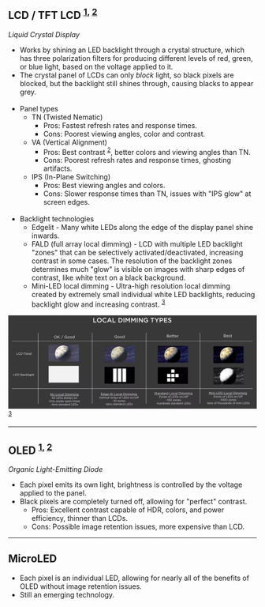
## LCD / TFT LCD <sup>[1], [2]</sup>

*Liquid Crystal Display*
- Works by shining an LED backlight through a crystal structure, which has three polarization filters for producing
  different levels of red, green, or blue light, based on the voltage applied to it.
- The crystal panel of LCDs can only *block* light, so black pixels are blocked, but the backlight still shines through,
  causing blacks to appear grey.
<br><br>
- Panel types
  - TN (Twisted Nematic)
    - Pros: Fastest refresh rates and response times.
    - Cons: Poorest viewing angles, color and contrast.
  - VA (Vertical Alignment)
    - Pros: Best contrast <sup>[2]</sup>, better colors and viewing angles than TN.
    - Cons: Poorest refresh rates and response times, ghosting artifacts.
  - IPS (In-Plane Switching)
    - Pros: Best viewing angles and colors.
    - Cons: Slower response times than TN, issues with "IPS glow" at screen edges.
<br><br>
- Backlight technologies
  - Edgelit - Many white LEDs along the edge of the display panel shine inwards.
  - FALD (full array local dimming) - LCD with multiple LED backlight "zones" that can be selectively
    activated/deactivated, increasing contrast in some cases. The resolution of the backlight zones determines much
    "glow" is visible on images with sharp edges of contrast, like white text on a black background.
  - Mini-LED local dimming - Ultra-high resolution local dimming created by extremely small individual white LED
    backlights, reducing backlight glow and increasing contrast. <sup>[3]</sup>

![local-dimming](images/local-dimming.webp) <sup>[3]</sup>

---
## OLED <sup>[1], [2]</sup>

*Organic Light-Emitting Diode*
- Each pixel emits its own light, brightness is controlled by the voltage applied to the panel.
- Black pixels are completely turned off, allowing for "perfect" contrast.
  - Pros: Excellent contrast capable of HDR, colors, and power efficiency, thinner than LCDs.
  - Cons: Possible image retention issues, more expensive than LCD.

---
## MicroLED

- Each pixel is an individual LED, allowing for nearly all of the benefits of OLED without image retention issues.
- Still an emerging technology.

[1]: https://www.tomshardware.com/reviews/lcd-led-led-oled-panel-difference,5394.html
[2]: https://www.displayninja.com/ips-vs-tn-vs-va/
[3]: https://www.cnet.com/news/mini-led-is-here-how-smaller-lights-could-lead-to-big-tv-improvements/
